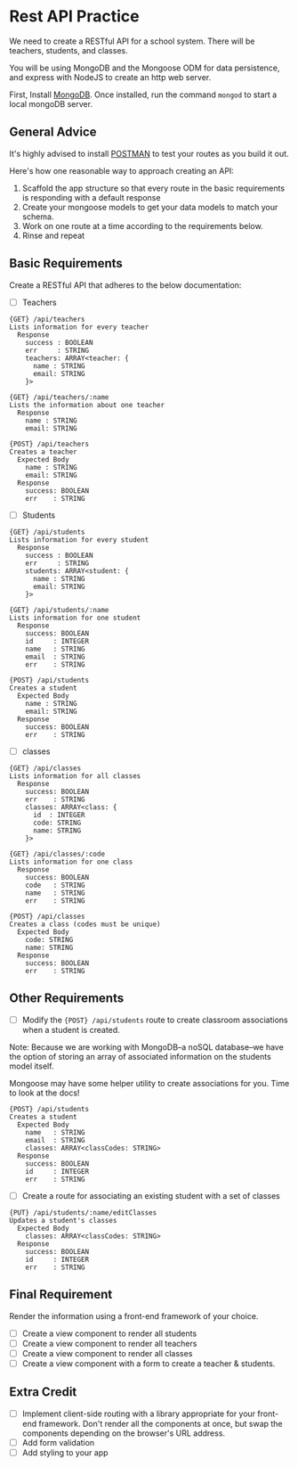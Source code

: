 # Rest API Practice

We need to create a RESTful API for a school system. There will be teachers, students, and classes.

You will be using MongoDB and the Mongoose ODM for data persistence, and express with NodeJS to create an http web server.

First, Install [MongoDB](https://docs.mongodb.com/v3.0/tutorial/install-mongodb-on-os-x/). Once installed, run the command `mongod` to start a local mongoDB server.

## General Advice

It's highly advised to install [POSTMAN](https://www.getpostman.com/) to test your routes as you build it out.

Here's how one reasonable way to approach creating an API:

1. Scaffold the app structure so that every route in the basic requirements is responding with a default response  
2. Create your mongoose models to get your data models to match your schema.
3. Work on one route at a time according to the requirements below.
4. Rinse and repeat

## Basic Requirements

Create a RESTful API that adheres to the below documentation:

- [ ] Teachers

```plaintext
{GET} /api/teachers
Lists information for every teacher
  Response
    success : BOOLEAN
    err     : STRING
    teachers: ARRAY<teacher: {
      name : STRING
      email: STRING
    }>
```

```plaintext
{GET} /api/teachers/:name
Lists the information about one teacher
  Response
    name : STRING
    email: STRING
```

```plaintext
{POST} /api/teachers
Creates a teacher
  Expected Body
    name : STRING
    email: STRING
  Response
    success: BOOLEAN
    err    : STRING
```

- [ ] Students

```plaintext
{GET} /api/students
Lists information for every student
  Response
    success : BOOLEAN
    err     : STRING
    students: ARRAY<student: {
      name : STRING
      email: STRING
    }>
```

```plaintext
{GET} /api/students/:name
Lists information for one student
  Response
    success: BOOLEAN
    id     : INTEGER
    name   : STRING
    email  : STRING
    err    : STRING
```

```plaintext
{POST} /api/students
Creates a student
  Expected Body
    name : STRING
    email: STRING
  Response
    success: BOOLEAN
    err    : STRING
```

- [ ] classes

```plaintext
{GET} /api/classes
Lists information for all classes
  Response
    success: BOOLEAN
    err    : STRING
    classes: ARRAY<class: {
      id  : INTEGER
      code: STRING
      name: STRING
    }>
```

```plaintext
{GET} /api/classes/:code
Lists information for one class
  Response
    success: BOOLEAN
    code   : STRING
    name   : STRING
    err    : STRING
```

```plaintext
{POST} /api/classes
Creates a class (codes must be unique)
  Expected Body
    code: STRING
    name: STRING
  Response
    success: BOOLEAN
    err    : STRING
```

## Other Requirements

- [ ] Modify the `{POST} /api/students` route to create classroom associations when a student is created.

Note: Because we are working with MongoDB–a noSQL database–we have the option of storing an array of associated information on the students model itself.

Mongoose may have some helper utility to create associations for you. Time to look at the docs!

```plaintext
{POST} /api/students
Creates a student
  Expected Body
    name   : STRING
    email  : STRING
    classes: ARRAY<classCodes: STRING>
  Response
    success: BOOLEAN
    id     : INTEGER
    err    : STRING
```

- [ ] Create a route for associating an existing student with a set of classes

```plaintext
{PUT} /api/students/:name/editClasses
Updates a student's classes
  Expected Body
    classes: ARRAY<classCodes: STRING>
  Response
    success: BOOLEAN
    id     : INTEGER
    err    : STRING
```

## Final Requirement

Render the information using a front-end framework of your choice.

- [ ] Create a view component to render all students
- [ ] Create a view component to render all teachers
- [ ] Create a view component to render all classes
- [ ] Create a view component with a form to create a teacher & students.

## Extra Credit

- [ ] Implement client-side routing with a library appropriate for your front-end framework. Don't render all the components at once, but swap the components depending on the browser's URL address.
- [ ] Add form validation
- [ ] Add styling to your app
